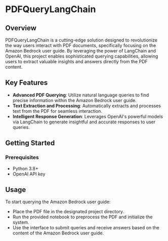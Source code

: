 # PDFQueryLangChain

## Overview
 PDFQueryLangChain is a cutting-edge solution designed to revolutionize the way users interact with PDF documents, specifically focusing on the Amazon Bedrock user guide. By leveraging the power of LangChain and OpenAI, this project enables sophisticated querying capabilities, allowing users to extract valuable insights and answers directly from the PDF content.

## Key Features
- **Advanced PDF Querying**: Utilize natural language queries to find precise information within the Amazon Bedrock user guide.
- **Text Extraction and Processing**: Automatically extracts and processes text from the PDF for seamless interaction.
- **Intelligent Response Generation**: Leverages OpenAI's powerful models via LangChain to generate insightful and accurate responses to user queries.

## Getting Started

### Prerequisites
- Python 3.8+
- OpenAI API key


## Usage
To start querying the Amazon Bedrock user guide:

- Place the PDF file in the designated project directory.
- Run the provided notebook to preprocess the PDF and initialize the system.
- Use the interface to submit queries and receive answers based on the content of the Amazon Bedrock user guide.
